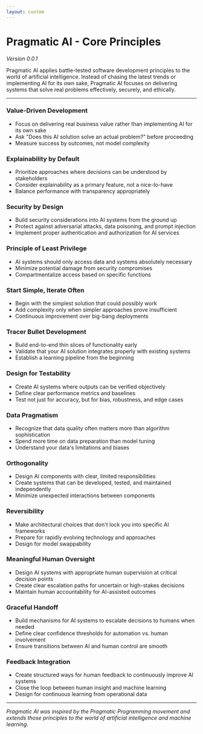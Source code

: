 ```yaml
---
layout: custom
---
```

# Pragmatic AI - Core Principles
*Version 0.0.1*

Pragmatic AI applies battle-tested software development principles to the world of artificial intelligence. Instead of chasing the latest trends or implementing AI for its own sake, Pragmatic AI focuses on delivering systems that solve real problems effectively, securely, and ethically.

---

### Value-Driven Development
- Focus on delivering real business value rather than implementing AI for its own sake
- Ask "Does this AI solution solve an actual problem?" before proceeding
- Measure success by outcomes, not model complexity

### Explainability by Default
- Prioritize approaches where decisions can be understood by stakeholders
- Consider explainability as a primary feature, not a nice-to-have
- Balance performance with transparency appropriately

### Security by Design
- Build security considerations into AI systems from the ground up
- Protect against adversarial attacks, data poisoning, and prompt injection
- Implement proper authentication and authorization for AI services

### Principle of Least Privilege
- AI systems should only access data and systems absolutely necessary
- Minimize potential damage from security compromises
- Compartmentalize access based on specific functions

### Start Simple, Iterate Often
- Begin with the simplest solution that could possibly work
- Add complexity only when simpler approaches prove insufficient
- Continuous improvement over big-bang deployments

### Tracer Bullet Development
- Build end-to-end thin slices of functionality early
- Validate that your AI solution integrates properly with existing systems
- Establish a learning pipeline from the beginning

### Design for Testability
- Create AI systems where outputs can be verified objectively
- Define clear performance metrics and baselines
- Test not just for accuracy, but for bias, robustness, and edge cases

### Data Pragmatism
- Recognize that data quality often matters more than algorithm sophistication
- Spend more time on data preparation than model tuning
- Understand your data's limitations and biases

### Orthogonality
- Design AI components with clear, limited responsibilities
- Create systems that can be developed, tested, and maintained independently
- Minimize unexpected interactions between components

### Reversibility
- Make architectural choices that don't lock you into specific AI frameworks
- Prepare for rapidly evolving technology and approaches
- Design for model swappability

### Meaningful Human Oversight
- Design AI systems with appropriate human supervision at critical decision points
- Create clear escalation paths for uncertain or high-stakes decisions
- Maintain human accountability for AI-assisted outcomes

### Graceful Handoff
- Build mechanisms for AI systems to escalate decisions to humans when needed
- Define clear confidence thresholds for automation vs. human involvement
- Ensure transitions between AI and human control are smooth

### Feedback Integration
- Create structured ways for human feedback to continuously improve AI systems
- Close the loop between human insight and machine learning
- Design for continuous learning from operational data

---

*Pragmatic AI was inspired by the Pragmatic Programming movement and extends those principles to the world of artificial 
intelligence and machine learning.*
